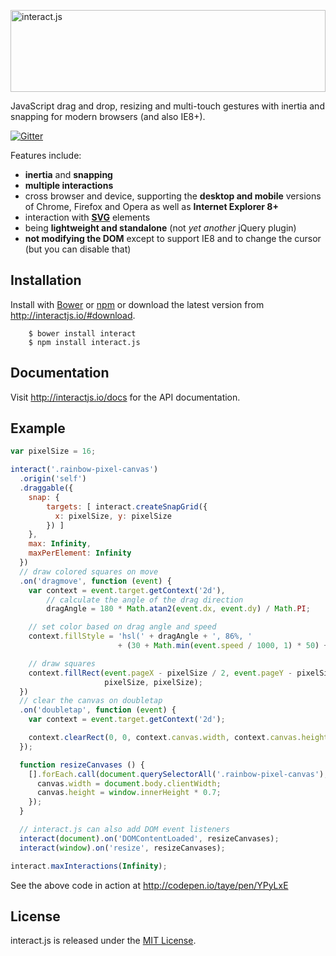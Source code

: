 <a href="http://interactjs.io"><img alt="interact.js" src="https://c4d6f7d727e094887e93-4ea74b676357550bd514a6a5b344c625.ssl.cf2.rackcdn.com/ijs-anim.svg" height="131px" width="100%"></a>

JavaScript drag and drop, resizing and multi-touch gestures with inertia and
snapping for modern browsers (and also IE8+).

[![Gitter](https://badges.gitter.im/Join%20Chat.svg)](https://gitter.im/taye/interact.js)

Features include:

 - **inertia** and **snapping**
 - **multiple interactions**
 - cross browser and device, supporting the **desktop and mobile** versions of
   Chrome, Firefox and Opera as well as **Internet Explorer 8+**
 - interaction with [**SVG**](http://interactjs.io/repo/demo/star.svg) elements
 - being **lightweight and standalone** (not _yet another_ jQuery plugin)
 - **not modifying the DOM** except to support IE8 and to change the cursor
   (but you can disable that)

Installation
------------

Install with [Bower](http://bower.io/) or [npm](https://www.npmjs.org/) or
download the latest version from http://interactjs.io/#download.

```shell
    $ bower install interact
    $ npm install interact.js
```

Documentation
-------------

Visit http://interactjs.io/docs for the API documentation.

Example
-------

```javascript
var pixelSize = 16;

interact('.rainbow-pixel-canvas')
  .origin('self')
  .draggable({
    snap: {
        targets: [ interact.createSnapGrid({
          x: pixelSize, y: pixelSize
        }) ]
    },
    max: Infinity,
    maxPerElement: Infinity
  })
  // draw colored squares on move
  .on('dragmove', function (event) {
    var context = event.target.getContext('2d'),
        // calculate the angle of the drag direction
        dragAngle = 180 * Math.atan2(event.dx, event.dy) / Math.PI;

    // set color based on drag angle and speed
    context.fillStyle = 'hsl(' + dragAngle + ', 86%, '
                        + (30 + Math.min(event.speed / 1000, 1) * 50) + '%)';

    // draw squares
    context.fillRect(event.pageX - pixelSize / 2, event.pageY - pixelSize / 2,
                     pixelSize, pixelSize);
  })
  // clear the canvas on doubletap
  .on('doubletap', function (event) {
    var context = event.target.getContext('2d');

    context.clearRect(0, 0, context.canvas.width, context.canvas.height);
  });

  function resizeCanvases () {
    [].forEach.call(document.querySelectorAll('.rainbow-pixel-canvas'), function (canvas) {
      canvas.width = document.body.clientWidth;
      canvas.height = window.innerHeight * 0.7;
    });
  }

  // interact.js can also add DOM event listeners
  interact(document).on('DOMContentLoaded', resizeCanvases);
  interact(window).on('resize', resizeCanvases);

interact.maxInteractions(Infinity);
```

See the above code in action at http://codepen.io/taye/pen/YPyLxE

License
-------

interact.js is released under the [MIT License](http://taye.mit-license.org).

[ijs-twitter]: https://twitter.com/interactjs
[upcoming-changes]: https://github.com/taye/interact.js/blob/master/CHANGELOG.md#upcoming-changes
